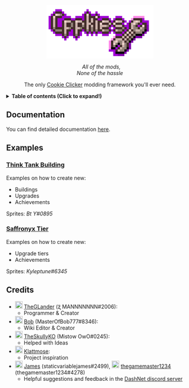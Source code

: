 <p align="center"><img align="center" src=./static/CppkiesLogoBig.png alt="Cppkies Logo"/></p>
<p align="center">
	<i>&nbsp All of the mods,<br>None of the hassle</i>
</p>
<p align="center">The only <a href="https://orteil.dashnet.org/cookieclicker/">Cookie Clicker</a> modding framework you'll ever need.</p>

<details><summary><b>Table of contents (Click to expand!)</b></summary>
	
- [Cppkies](#cppkies)
	- [Documentation](#documentation)
	- [Examples](#examples)
		- [Think Tank Building](#think-tank-building)
		- [Saffronyx Tier](#saffronyx-tier)
	- [Credits](#credits)
</details>	

## Documentation

You can find detailed documentation [here](https://cppkies.js.org/#).

## Examples

### [Think Tank Building](https://github.com/Cppkies-Team/examples/tree/master/ThinkTank)

Examples on how to create new:
* Buildings
* Upgrades
* Achievements
<!--* (ALSO COULD USE AS) Minigames-->
Sprites: *Bt Y#0895*

### [Saffronyx Tier](https://github.com/Cppkies-Team/examples/tree/master/SaffronyxTier)

Examples on how to create new:
* Upgrade tiers
* Achievements

Sprites: *Kyleptune#6345*
<!--
### [LumpExample](https://github.com/Cppkies-Team/examples/tree/master/LumpExample)

This addon provides an example of creating a new lump type.

### [BuffExample](https://github.com/Cppkies-Team/examples/tree/master/BuffExample)

This addon provides an example of creating a new buff type, and adding a buff type to golden cookies.

### [MinigameExample](https://github.com/Cppkies-Team/examples/tree/master/MinigameExample)

This addon provides an example of creating a new plant, and a new soil type, a new spell, and a new pantheon spirit.
-->

## Credits

- <img src="https://avatars.githubusercontent.com/u/34986581" width="20px" height="20px"/>  [TheGLander](https://github.com/TheGLander) (ʐ̈ MANNNNNNN#2006):
  - Programmer & Creator
- <img src="https://avatars.githubusercontent.com/u/60078104" width="20px" height="20px"/>  [Bob](https://github.com/MasterOfBob777/) (MasterOfBob777#8346):
  - Wiki Editor & Creator
- <img src="https://user-images.githubusercontent.com/76597257/122590061-b57ddc00-d069-11eb-9cdf-46aea14de453.png" width="20px" height="20px"/>  [TheSkullyKO](https://github.com/TheSkullyKO) (Mistow OwO#0245):
  - Helped with Ideas
- <img src="https://avatars.githubusercontent.com/u/4196664?v=4" width="20px" height="20px"/>  [Klattmose](https://github.com/klattmose/):
  - Project inspiration
- <img src="https://user-images.githubusercontent.com/76597257/122590217-ea8a2e80-d069-11eb-98df-e3e79cf353d5.png" width="20px" height="20px"/>  [James](https://github.com/staticvariablejames/) (staticvariablejames#2499),
  <img src="https://cdn.discordapp.com/avatars/193505112650416128/a_9864bab8127e2c13f0fe73078f44d21a.gif" width="20px" height="20px"/>  [thegamemaster1234](https://github.com/gamrguy) (thegamemaster1234#4278)
  - Helpful suggestions and feedback in the [DashNet discord server](https://discord.gg/cookie)
